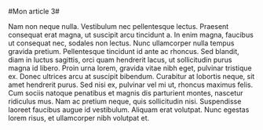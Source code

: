 #Mon article 3#

Nam non neque nulla. Vestibulum nec pellentesque lectus. Praesent consequat erat magna, ut suscipit arcu tincidunt a. In enim magna, faucibus ut consequat nec, sodales non lectus. Nunc ullamcorper nulla tempus gravida pretium. Pellentesque tincidunt id ante ac rhoncus. Sed blandit, diam in luctus sagittis, orci quam hendrerit lacus, ut sollicitudin purus magna id libero. Proin urna lorem, gravida vitae nibh eget, pulvinar tristique ex. Donec ultrices arcu at suscipit bibendum. Curabitur at lobortis neque, sit amet hendrerit purus. Sed nisi ex, pulvinar vel mi ut, rhoncus maximus felis. Cum sociis natoque penatibus et magnis dis parturient montes, nascetur ridiculus mus. Nam ac pretium neque, quis sollicitudin nisi. Suspendisse laoreet faucibus augue id vestibulum. Aliquam erat volutpat. Nunc egestas lorem risus, et ullamcorper nibh volutpat et. 